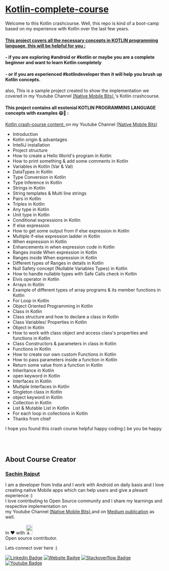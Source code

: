 # <a href="https://youtu.be/4cryd3Cacro">Kotlin-complete-course </a> 

 


 Welcome to this Kotlin crashcourse. Well, this repo is kind of a boot-camp based on my experience with Kotlin over the last few years.

 #### <a href="https://youtu.be/4cryd3Cacro"> This project covers all the necessary concepts in KOTLIN programming language, this will be helpful for you : </a> 

#### - if you are exploring #android or #kotlin or maybe you are a complete beginner and want to learn Kotlin completely 

#### - or if you are experienced #kotlindeveloper then it will help you brush up Kotlin concepts.

also, This is a sample project created to show the implementation we covered in my 
Youtube Channel <a href="https://www.youtube.com/channel/UCTjQSpx2waqXTC37AgM8qyA"> (Native Mobile Bits) </a>  's Kotlin crashcourse.


#### This project contains all esstenial KOTLIN PROGRAMMINS LANGUAGE concepts with examples 😃🚀 :
<a href="https://youtu.be/4cryd3Cacro"> Kotlin crash-course content: </a> on my 
Youtube Channel <a href="https://www.youtube.com/channel/UCTjQSpx2waqXTC37AgM8qyA"> (Native Mobile Bits) </a>

 - Introduction </br>
 - Kotlin origin & advantages </br>
 - IntelliJ installation </br>
 - Project structure </br>
 - How to create a Hello World's program in Kotlin </br>
 - How to print something & add some comments in Kotlin </br>
 - Variables in Kotlin (Var & Val) </br>
 - DataTypes  in Kotlin </br>
 - Type Conversion in Kotlin </br>
 - Type Inference  in Kotlin </br>
 - Strings in Kotlin </br>
 - String templates & Multi line strings </br>
 - Pairs in Kotlin </br>
 - Triples in Kotlin </br>
 - Any type in Kotlin </br>
 - Unit type in Kotlin </br>
 - Conditional expressions in Kotlin</br>
 - If else expression </br>
 - How to get some output from if else expression in Kotlin</br>
 - Multiple if-else expression ladder in Kotlin </br>
 - When expression in Kotlin </br>
 - Enhancements in when expression code  in Kotlin </br>
 - Ranges inside When expression in Kotlin  </br>
 - Ranges inside When expression in Kotlin  </br>
 - Different types of Ranges in details in Kotlin </br> 
 - Null Safety concept (Nullable Variables Types) in Kotlin </br>
 - How to handle nullable types with Safe Calls check in Kotlin </br>
 - Elvis operator  in Kotlin </br>
 - Arrays in Kotlin </br>
 - Example of different types of array programs & its member functions  in Kotlin </br>
 - For Loop in Kotlin </br>
 - Object Oriented Programming in Kotlin </br>
 - Class in Kotlin </br>
 - Class structure and how to declare a class  in Kotlin </br>
 - Class Variables/ Properties in Kotlin </br>
 - Object in Kotlin </br>
 - How to work with class object and access class's properties and functions in Kotlin </br>
 - Class Constructors & parameters in class in Kotlin </br>
 - Functions in Kotlin </br>
 - How to create our own custom Functions in Kotlin </br>
 - How to pass parameters inside a function in Kotlin </br>
 - Return some value from a function in Kotlin </br>
 - Inheritance in Kotlin </br>
 - open keyword in Kotlin </br>
 - Interfaces in Kotlin </br>
 - Multiple Interfaces in Kotlin </br>
 - Singleton class  in Kotlin </br>
 - object keyword in Kotlin </br>
 - Collection in Kotlin </br>
 - List & Mutable List in Kotlin </br>
 - For each loop in collections in Kotlin </br>
 - Thanks from chief  </br>

I hope you found this crash course helpful happy coding:)  be you be happy







</br>

</br>

## About Course Creator
### <a href="https://www.youtube.com/channel/UCTjQSpx2waqXTC37AgM8qyA/videos"> Sachin Rajput</a>

I am a developer from India and I work with Android on daily basis and I love creating native Mobile apps which can help users and give a plesant experience :)<br/>
I love contributing to Open Source community and I share my learnings and respective implementation on </br> my 
Youtube Channel <a href="https://www.youtube.com/channel/UCTjQSpx2waqXTC37AgM8qyA"> (Native Mobile Bits) </a> and on <a href="https://droid-lover.medium.com//">Medium publication</a> as well. 
</br></br>
  In :heart: with <img src="https://github.com/myJarvis/EasyAnalytics/blob/master/images/android.png" alt="Android" width=20  height=30> </br> Open source contributor.
  
Lets connect over here :) 
  
[![Linkedin Badge](https://img.shields.io/badge/-LinkedIn-0e76a8?style=flat-square&logo=Linkedin&logoColor=white)](https://www.linkedin.com/in/sachin-rajput-998b48105/)
[![Website Badge](https://img.shields.io/badge/Medium-3b5998?style=flat-square&logo=google-chrome&logoColor=white)](https://droid-lover.medium.com/)
[![Stackoverflow Badge](https://img.shields.io/badge/-Stackoverflow-FFA500?style=flat-square&logo=Stackoverflow&logoColor=orange)](https://stackoverflow.com/users/7193506/sachin)
[![Youtube Badge](https://img.shields.io/badge/YouTube-FF0000?style=for-the-badge&logo=youtube&logoColor=white)](https://www.youtube.com/channel/UCTjQSpx2waqXTC37AgM8qyA)




